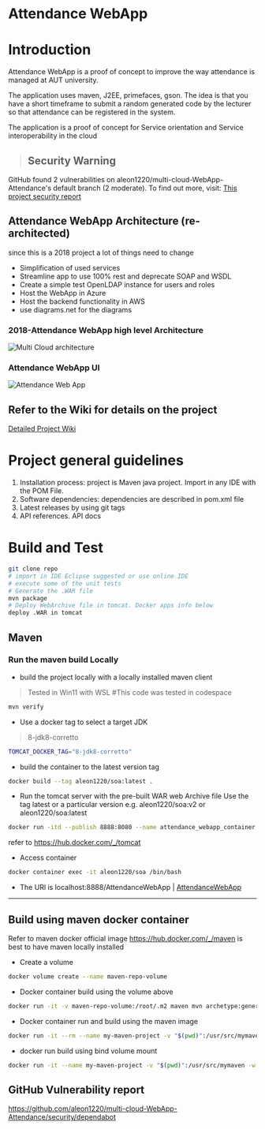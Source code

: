 # Attendance WebApp

# Introduction

Attendance WebApp is a proof of concept to improve the way attendance is managed at AUT university.

The application uses maven, J2EE, primefaces, gson.
The idea is that you have a short timeframe to submit a random generated code by the lecturer so that attendance can be registered in the system.

The application is a proof of concept for Service orientation and Service interoperability in the cloud

> ## Security Warning

GitHub found 2 vulnerabilities on aleon1220/multi-cloud-WebApp-Attendance's default branch (2 moderate).
To find out more, visit:
[This project security report](https://github.com/aleon1220/multi-cloud-WebApp-Attendance/security)

## Attendance WebApp Architecture (re-architected)

since this is a 2018 project a lot of things need to change

* Simplification of used services
* Streamline app to use 100% rest and deprecate SOAP and WSDL
* Create a simple test OpenLDAP instance for users and roles
* Host the WebApp in Azure
* Host the backend functionality in AWS
* use diagrams.net for the diagrams

### 2018-Attendance WebApp high level Architecture

![Multi Cloud architecture](https://imgur.com/LDVqx71.jpg)

### Attendance WebApp UI

![Attendance Web App](https://github.com/aleon1220/multi-cloud-AttendWebApp/wiki/images/2018/05/random-code-generation.png)

## Refer to the Wiki for details on the project

[Detailed Project Wiki][95f44386]

  [95f44386]: https://github.com/aleon1220/multi-cloud-AttendWebApp/wiki/4-Architecture-and-Technical-Design "Project Wiki"

# Project general guidelines

1. Installation process: project is Maven java project. Import in any IDE with the POM File.
2. Software dependencies: dependencies are described in pom.xml file
3. Latest releases by using git tags
4. API references. API docs

# Build and Test

```bash
git clone repo
# import in IDE Eclipse suggested or use online IDE
# execute some of the unit tests
# Generate the .WAR file
mvn package
# Deploy WebArchive file in tomcat. Docker apps info below
deploy .WAR in tomcat
```

## Maven

### Run the maven build Locally

- build the project locally with a locally installed maven client

> Tested in Win11 with WSL
#This code was tested in codespace
```bash
mvn verify
```

- Use a docker tag to select a target JDK

> 8-jdk8-corretto

```bash
TOMCAT_DOCKER_TAG="8-jdk8-corretto"
```

- build the container to the latest version tag

```bash
docker build --tag aleon1220/soa:latest .
```

- Run the tomcat server with the pre-built WAR web Archive file
  Use the tag latest or a particular version e.g. aleon1220/soa:v2 or aleon1220/soa:latest

```bash
docker run -itd --publish 8888:8080 --name attendance_webapp_container aleon1220/soa:latest
```

refer to https://hub.docker.com/_/tomcat

- Access container

```bash
docker container exec -it aleon1220/soa /bin/bash
```

- The URl is localhost:8888/AttendanceWebApp | [AttendanceWebApp](http://localhost:8888/AttendanceWebApp)

---

## Build using maven docker container

Refer to maven docker official image https://hub.docker.com/_/maven
is best to have maven locally installed

- Create a volume

```bash
docker volume create --name maven-repo-volume
```

- Docker container build using the volume above

```bash
docker run -it -v maven-repo-volume:/root/.m2 maven mvn archetype:generate # will download artifacts
```

- Docker container run and build using the maven image

```bash
docker run -it --rm --name my-maven-project -v "$(pwd)":/usr/src/mymaven -w /usr/src/mymaven maven:3.3-jdk-8 mvn clean install
```

- docker run build using bind volume mount

```bash
docker run -it --name my-maven-project -v "$(pwd)":/usr/src/mymaven -w /usr/src/mymaven maven:3.3-jdk-8 mvn clean install
```

## GitHub Vulnerability report

https://github.com/aleon1220/multi-cloud-WebApp-Attendance/security/dependabot
